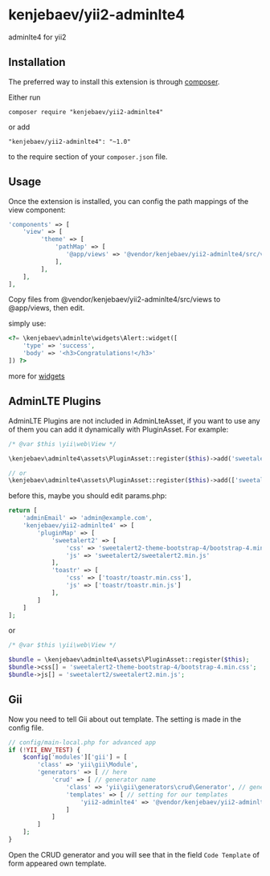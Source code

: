 kenjebaev/yii2-adminlte4
======================
adminlte4 for yii2

Installation
------------

The preferred way to install this extension is through [composer](http://getcomposer.org/download/).

Either run

```
composer require "kenjebaev/yii2-adminlte4"
```

or add

```
"kenjebaev/yii2-adminlte4": "~1.0"
```

to the require section of your `composer.json` file.


Usage
-----

Once the extension is installed, you can config the path mappings of the view component:

```php
'components' => [
    'view' => [
         'theme' => [
             'pathMap' => [
                '@app/views' => '@vendor/kenjebaev/yii2-adminlte4/src/views'
             ],
         ],
    ],
],
```

Copy files from @vendor/kenjebaev/yii2-adminlte4/src/views to @app/views, then edit.

simply use:

```php
<?= \kenjebaev\adminlte\widgets\Alert::widget([
    'type' => 'success',
    'body' => '<h3>Congratulations!</h3>'
]) ?>
```
more for [widgets](https://github.com/kenjebaev/yii2-adminlte-widgets)

AdminLTE Plugins
----------------
AdminLTE Plugins are not included in AdminLteAsset, if you want to use any of them you can add it dynamically with PluginAsset.
For example:

```php
/* @var $this \yii\web\View */

\kenjebaev\adminlte4\assets\PluginAsset::register($this)->add('sweetalert2');

// or
\kenjebaev\adminlte4\assets\PluginAsset::register($this)->add(['sweetalert2', 'toastr']);
```

before this, maybe you should edit params.php:

```php
return [
    'adminEmail' => 'admin@example.com',
    'kenjebaev/yii2-adminlte4' => [
        'pluginMap' => [
            'sweetalert2' => [
                'css' => 'sweetalert2-theme-bootstrap-4/bootstrap-4.min.css',
                'js' => 'sweetalert2/sweetalert2.min.js'
            ],
            'toastr' => [
                'css' => ['toastr/toastr.min.css'],
                'js' => ['toastr/toastr.min.js']
            ],
        ]
    ]
];
```

or

```php
/* @var $this \yii\web\View */

$bundle = \kenjebaev\adminlte4\assets\PluginAsset::register($this);
$bundle->css[] = 'sweetalert2-theme-bootstrap-4/bootstrap-4.min.css';
$bundle->js[] = 'sweetalert2/sweetalert2.min.js';
```

Gii
---
Now you need to tell Gii about out template. The setting is made in the config file.

```php
// config/main-local.php for advanced app
if (!YII_ENV_TEST) {
    $config['modules']['gii'] = [
        'class' => 'yii\gii\Module',
        'generators' => [ // here
            'crud' => [ // generator name
                'class' => 'yii\gii\generators\crud\Generator', // generator class
                'templates' => [ // setting for our templates
                    'yii2-adminlte4' => '@vendor/kenjebaev/yii2-adminlte4/src/gii/generators/crud/default' // template name => path to template
                ]
            ]
        ]
    ];
}
```

Open the CRUD generator and you will see that in the field `Code Template` of form appeared own template.

